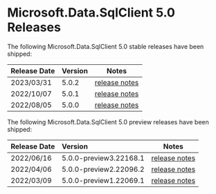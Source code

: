 # Microsoft.Data.SqlClient 5.0 Releases

The following Microsoft.Data.SqlClient 5.0 stable releases have been shipped:

| Release Date | Version | Notes |
| :-- | :-- | :--: |
| 2023/03/31 | 5.0.2 | [release notes](5.0.2.md) |
| 2022/10/07 | 5.0.1 | [release notes](5.0.1.md) |
| 2022/08/05 | 5.0.0 | [release notes](5.0.0.md) |

The following Microsoft.Data.SqlClient 5.0 preview releases have been shipped:

| Release Date | Version | Notes |
| :-- | :-- | :--: |
| 2022/06/16 | 5.0.0-preview3.22168.1 | [release notes](5.0.0-preview3.md) |
| 2022/04/06 | 5.0.0-preview2.22096.2 | [release notes](5.0.0-preview2.md) |
| 2022/03/09 | 5.0.0-preview1.22069.1 | [release notes](5.0.0-preview1.md) |
